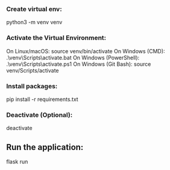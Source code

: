 ### Create virtual env:
python3 -m venv venv

### Activate the Virtual Environment:
On Linux/macOS: source venv/bin/activate
On Windows (CMD): .\venv\Scripts\activate.bat
On Windows (PowerShell): .\venv\Scripts\activate.ps1
On Windows (Git Bash): source venv/Scripts/activate

### Install packages:
pip install -r requirements.txt

### Deactivate (Optional):
deactivate

## Run the application:
flask run